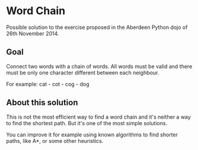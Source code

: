 Word Chain
==========

Possible solution to the exercise proposed in the Aberdeen Python dojo of 26th November 2014.


Goal
----

Connect two words with a chain of words. All words must be valid and there must be only one character different between each neighbour.

For example: cat - cot - cog - dog


About this solution
-------------------

This is not the most efficient way to find a word chain and it's neither a way to find the shortest path. But it's one of the most simple solutions.

You can improve it for example using known algorithms to find shorter paths, like A*, or some other heuristics.

